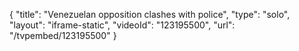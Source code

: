 {
    "title": "Venezuelan opposition clashes with police",
    "type": "solo",
    "layout": "iframe-static",
    "videoId": "123195500",
    "url": "\/tvpembed\/123195500"
}